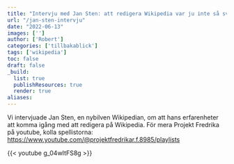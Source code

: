 ```yaml
---
title: "Intervju med Jan Sten: att redigera Wikipedia var ju inte så svårt"
url: "/jan-sten-intervju"
date: "2022-06-13"
images: ['']
author: ['Robert']
categories: ['tillbakablick']
tags: ['wikipedia']
toc: false
draft: false
_build:
  list: true
  publishResources: true
  render: true
aliases: 
---
```


Vi intervjuade Jan Sten, en nybilven Wikipedian, om att hans erfarenheter att komma igång med att redigera på Wikipedia. För mera Projekt Fredrika på youtube, kolla spellistorna: 
https://www.youtube.com/@projektfredrikar.f.8985/playlists

{{< youtube g_04wItFS8g >}}



